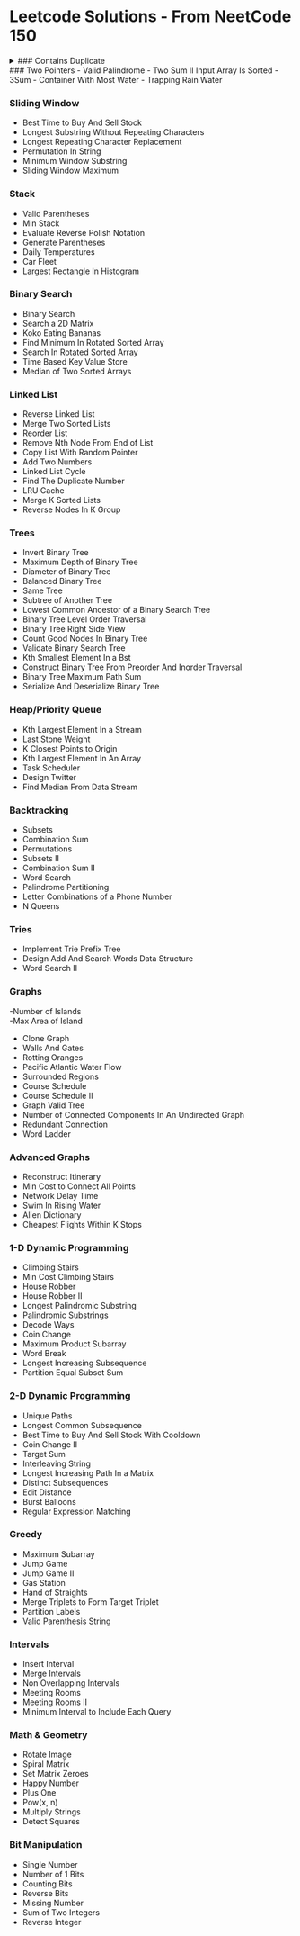 # Leetcode Solutions - From NeetCode 150

<details><summary>### Contains Duplicate</summary>
- Valid Anagram 
- Two Sum 
- Group Anagrams 
- Top K Frequent Elements 
- Encode and Decode Strings 
- Product of Array Except Self 
- Valid Sudoku 
- Longest Consecutive Sequence
</details>
### Two Pointers
- Valid Palindrome	
- Two Sum II Input Array Is Sorted	
- 3Sum	
- Container With Most Water	
- Trapping Rain Water

### Sliding Window
- Best Time to Buy And Sell Stock	
- Longest Substring Without Repeating Characters	
- Longest Repeating Character Replacement	
- Permutation In String	
- Minimum Window Substring	
- Sliding Window Maximum

### Stack
- Valid Parentheses	
- Min Stack	
- Evaluate Reverse Polish Notation	
- Generate Parentheses	
- Daily Temperatures	
- Car Fleet	
- Largest Rectangle In Histogram
### Binary Search
- Binary Search	
- Search a 2D Matrix	
- Koko Eating Bananas	
- Find Minimum In Rotated Sorted Array	
- Search In Rotated Sorted Array	
- Time Based Key Value Store	
- Median of Two Sorted Arrays
### Linked List
- Reverse Linked List	
- Merge Two Sorted Lists	
- Reorder List	
- Remove Nth Node From End of List	
- Copy List With Random Pointer	
- Add Two Numbers	
- Linked List Cycle	
- Find The Duplicate Number	
- LRU Cache	
- Merge K Sorted Lists	
- Reverse Nodes In K Group
### Trees
- Invert Binary Tree	
- Maximum Depth of Binary Tree	
- Diameter of Binary Tree	
- Balanced Binary Tree	
- Same Tree	
- Subtree of Another Tree	
- Lowest Common Ancestor of a Binary Search Tree	
- Binary Tree Level Order Traversal	
- Binary Tree Right Side View	
- Count Good Nodes In Binary Tree	
- Validate Binary Search Tree	
- Kth Smallest Element In a Bst	
- Construct Binary Tree From Preorder And Inorder Traversal	
- Binary Tree Maximum Path Sum	
- Serialize And Deserialize Binary Tree
### Heap/Priority Queue
- Kth Largest Element In a Stream	
- Last Stone Weight	
- K Closest Points to Origin	
- Kth Largest Element In An Array	
- Task Scheduler	
- Design Twitter	
- Find Median From Data Stream
### Backtracking
- Subsets	
- Combination Sum	
- Permutations	
- Subsets II	
- Combination Sum II	
- Word Search	
- Palindrome Partitioning	
- Letter Combinations of a Phone Number	
- N Queens
### Tries
- Implement Trie Prefix Tree	
- Design Add And Search Words Data Structure	
- Word Search II
### Graphs
-Number of Islands	
-Max Area of Island	
- Clone Graph	
- Walls And Gates   	
- Rotting Oranges	
- Pacific Atlantic Water Flow	
- Surrounded Regions	
- Course Schedule	
- Course Schedule II	
- Graph Valid Tree   	
- Number of Connected Components In An Undirected Graph   	
- Redundant Connection	
- Word Ladder
### Advanced Graphs 
- Reconstruct Itinerary	
- Min Cost to Connect All Points	
- Network Delay Time	
- Swim In Rising Water	
- Alien Dictionary   	
- Cheapest Flights Within K Stops
### 1-D Dynamic Programming
- Climbing Stairs	
- Min Cost Climbing Stairs	
- House Robber	
- House Robber II	
- Longest Palindromic Substring	
- Palindromic Substrings	
- Decode Ways	
- Coin Change	
- Maximum Product Subarray	
- Word Break	
- Longest Increasing Subsequence	
- Partition Equal Subset Sum
### 2-D Dynamic Programming
- Unique Paths	
- Longest Common Subsequence	
- Best Time to Buy And Sell Stock With Cooldown	
- Coin Change II	
- Target Sum	
- Interleaving String	
- Longest Increasing Path In a Matrix	
- Distinct Subsequences	
- Edit Distance	
- Burst Balloons	
- Regular Expression Matching	
### Greedy
- Maximum Subarray	
- Jump Game	
- Jump Game II	
- Gas Station	
- Hand of Straights	
- Merge Triplets to Form Target Triplet	
- Partition Labels	
- Valid Parenthesis String
### Intervals
- Insert Interval	
- Merge Intervals	
- Non Overlapping Intervals	
- Meeting Rooms   	
- Meeting Rooms II   	
- Minimum Interval to Include Each Query
### Math & Geometry
- Rotate Image	
- Spiral Matrix	
- Set Matrix Zeroes	
- Happy Number	
- Plus One	
- Pow(x, n)	
- Multiply Strings	
- Detect Squares
### Bit Manipulation
- Single Number	
- Number of 1 Bits	
- Counting Bits	
- Reverse Bits	
- Missing Number	
- Sum of Two Integers	
- Reverse Integer
